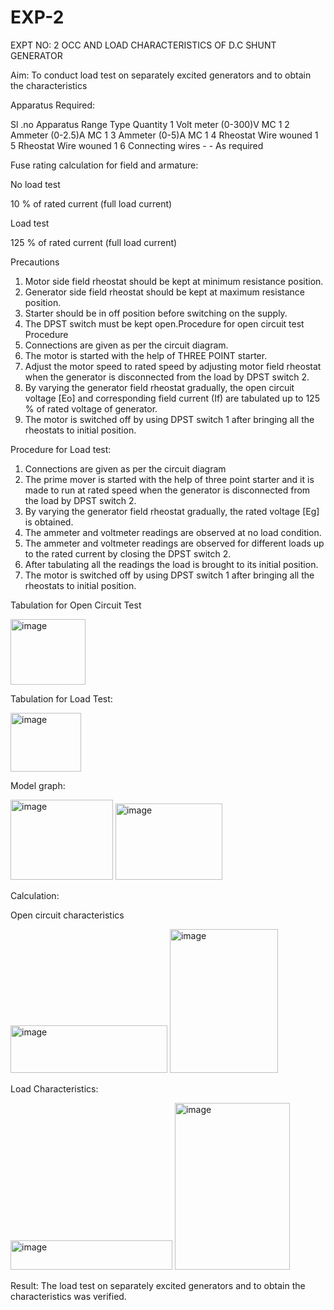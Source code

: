 # EXP-2
EXPT NO: 2 OCC AND LOAD CHARACTERISTICS OF D.C SHUNT GENERATOR

Aim:
To conduct load test on separately excited generators and to obtain the characteristics

Apparatus Required:

Sl .no	Apparatus	Range	Type	Quantity
1	Volt meter	(0-300)V	MC	1
2	Ammeter	(0-2.5)A	MC	1
3	Ammeter	(0-5)A	MC	1
4	Rheostat		Wire wouned	1
5	Rheostat		Wire wouned	1
6	Connecting wires	-	-	As required

Fuse rating calculation for field and armature:

No load test

10 % of rated current (full load current)

Load test

125 % of rated current (full load current)

Precautions

1.   Motor side field rheostat should be kept at minimum resistance position.
2.   Generator side field rheostat should be kept at maximum resistance position.
3.   Starter should be in off position before switching on the supply.
4.   The DPST switch must be kept open.Procedure for open circuit test
Procedure
1.   Connections are given as per the circuit diagram.
2.   The motor is started with the help of THREE POINT starter.
3.   Adjust the motor speed to rated speed by adjusting motor field rheostat when the generator is disconnected from the load by DPST switch 2.
4.   By  varying  the  generator  field  rheostat  gradually,  the  open  circuit  voltage  [Eo]  and corresponding field current (If) are tabulated up to 125 % of rated voltage of generator.
5.   The motor is switched off by using DPST switch 1 after bringing all the rheostats to initial position.

Procedure for Load test:

1.   Connections are given as per the circuit diagram
2.   The prime mover is started with the help of three point starter and it is made to run at rated speed when the generator is disconnected from the load by DPST switch 2.
3.   By varying the generator field rheostat gradually, the rated voltage [Eg] is obtained.
4.   The ammeter and voltmeter readings are observed at no load condition.
5.   The ammeter and voltmeter readings are observed for different loads up to the rated current by closing the DPST switch 2.
6.   After tabulating all the readings the load is brought to its initial position.
7.   The motor is switched off by using DPST switch 1 after bringing all the rheostats to initial position.

Tabulation for Open Circuit Test



<img width="120" height="105" alt="image" src="https://github.com/user-attachments/assets/52c98e1d-3754-462d-8947-0261b905ac8b" />

Tabulation for Load Test:

<img width="113" height="94" alt="image" src="https://github.com/user-attachments/assets/70f11131-9caa-4427-86e3-279a0fd64ff3" />

Model graph:

<img width="164" height="128" alt="image" src="https://github.com/user-attachments/assets/11829cd3-1a6a-4692-94b8-7ffbe4090dc2" />
<img width="171" height="122" alt="image" src="https://github.com/user-attachments/assets/cf75959f-72a0-4bfb-a685-6e5fa699bf57" />


Calculation: 

Open circuit characteristics


<img width="251" height="76" alt="image" src="https://github.com/user-attachments/assets/c57cd934-c4f2-440d-8894-aa2cde22729d" />


<img width="173" height="230" alt="image" src="https://github.com/user-attachments/assets/543d530d-48f6-43a3-a2b5-e62ce3a92476" />

  
Load Characteristics:


<img width="259" height="47" alt="image" src="https://github.com/user-attachments/assets/be475469-b7d4-4110-9939-c870bdc63300" />

 <img width="184" height="267" alt="image" src="https://github.com/user-attachments/assets/f1a553f5-c50c-4968-a6d2-333fb1904e3d" />

Result:
The load test on separately excited generators and to obtain the characteristics was verified.
